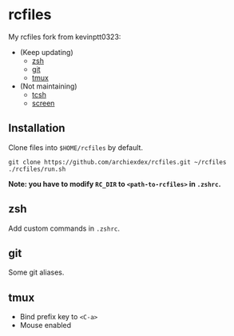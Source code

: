 # rcfiles

My rcfiles fork from kevinptt0323:

- (Keep updating)
    - [zsh](http://www.zsh.org/)
    - [git](https://git-scm.com/)
    - [tmux](https://github.com/tmux/tmux)
- (Not maintaining)
    - [tcsh](https://github.com/tcsh-org/tcsh)
    - [screen](http://www.gnu.org/software/screen/)

## Installation

Clone files into `$HOME/rcfiles` by default.

```
git clone https://github.com/archiexdex/rcfiles.git ~/rcfiles
./rcfiles/run.sh
```

**Note: you have to modify `RC_DIR` to `<path-to-rcfiles>` in `.zshrc`.**

## zsh

Add custom commands in `.zshrc`.

## git

Some git aliases.

## tmux

- Bind prefix key to `<C-a>`
- Mouse enabled
